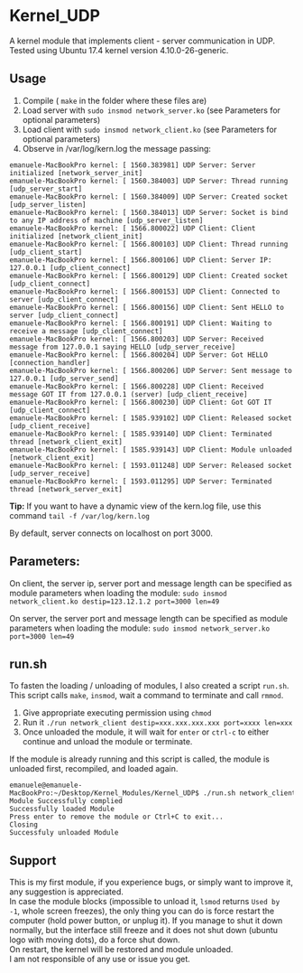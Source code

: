 # Kernel_UDP
A kernel module that implements client - server communication in UDP. <br>
Tested using Ubuntu 17.4 kernel version 4.10.0-26-generic.

## Usage
1. Compile ( `make` in the folder where these files are)
2. Load server with `sudo insmod network_server.ko` (see Parameters for optional parameters)
3. Load client with `sudo insmod network_client.ko` (see Parameters for optional parameters)
4. Observe in /var/log/kern.log the message passing:
```
emanuele-MacBookPro kernel: [ 1560.383981] UDP Server: Server initialized [network_server_init]
emanuele-MacBookPro kernel: [ 1560.384003] UDP Server: Thread running [udp_server_start]
emanuele-MacBookPro kernel: [ 1560.384009] UDP Server: Created socket [udp_server_listen]
emanuele-MacBookPro kernel: [ 1560.384013] UDP Server: Socket is bind to any IP address of machine [udp_server_listen]
emanuele-MacBookPro kernel: [ 1566.800022] UDP Client: Client initialized [network_client_init]
emanuele-MacBookPro kernel: [ 1566.800103] UDP Client: Thread running [udp_client_start]
emanuele-MacBookPro kernel: [ 1566.800106] UDP Client: Server IP: 127.0.0.1 [udp_client_connect]
emanuele-MacBookPro kernel: [ 1566.800129] UDP Client: Created socket [udp_client_connect]
emanuele-MacBookPro kernel: [ 1566.800153] UDP Client: Connected to server [udp_client_connect]
emanuele-MacBookPro kernel: [ 1566.800156] UDP Client: Sent HELLO to server [udp_client_connect]
emanuele-MacBookPro kernel: [ 1566.800191] UDP Client: Waiting to receive a message [udp_client_connect]
emanuele-MacBookPro kernel: [ 1566.800203] UDP Server: Received message from 127.0.0.1 saying HELLO [udp_server_receive]
emanuele-MacBookPro kernel: [ 1566.800204] UDP Server: Got HELLO [connection_handler]
emanuele-MacBookPro kernel: [ 1566.800206] UDP Server: Sent message to 127.0.0.1 [udp_server_send]
emanuele-MacBookPro kernel: [ 1566.800228] UDP Client: Received message GOT IT from 127.0.0.1 (server) [udp_client_receive]
emanuele-MacBookPro kernel: [ 1566.800230] UDP Client: Got GOT IT [udp_client_connect]
emanuele-MacBookPro kernel: [ 1585.939102] UDP Client: Released socket [udp_client_receive]
emanuele-MacBookPro kernel: [ 1585.939140] UDP Client: Terminated thread [network_client_exit]
emanuele-MacBookPro kernel: [ 1585.939143] UDP Client: Module unloaded [network_client_exit]
emanuele-MacBookPro kernel: [ 1593.011248] UDP Server: Released socket [udp_server_receive]
emanuele-MacBookPro kernel: [ 1593.011295] UDP Server: Terminated thread [network_server_exit]
```
<b>Tip:</b> If you want to have a dynamic view of the kern.log file, use this command `tail -f /var/log/kern.log`

By default, server connects on localhost on port 3000.

## Parameters:
On client, the server ip, server port and message length can be specified as module parameters
when loading the module: `sudo insmod network_client.ko destip=123.12.1.2 port=3000 len=49`

On server, the server port and message length can be specified as module parameters
when loading the module: `sudo insmod network_server.ko port=3000 len=49`

## run.sh
To fasten the loading / unloading of modules, I also created a script `run.sh`. This script calls `make`, `insmod`, 
wait a command to terminate and call `rmmod`.

1. Give appropriate executing permission using `chmod`
2. Run it `./run network_client destip=xxx.xxx.xxx.xxx port=xxxx len=xxx` 
3. Once unloaded the module, it will wait for `enter` or `ctrl-c` to either continue and unload the module or terminate.

If the module is already running and this script is called, the module is unloaded first, recompiled, and loaded again.
```
emanuele@emanuele-MacBookPro:~/Desktop/Kernel_Modules/Kernel_UDP$ ./run.sh network_client
Module Successfully complied
Successfully loaded Module
Press enter to remove the module or Ctrl+C to exit...
Closing
Successfuly unloaded Module
```

## Support
This is my first module, if you experience bugs, or simply want to improve it, any suggestion is appreciated. <br>
In case the module blocks (impossible to unload it, `lsmod` returns `Used by -1`, whole screen freezes), 
the only thing you can do is force restart the computer (hold power button, or unplug it). If you manage to shut it down
normally, but the interface still freeze and it does not shut down (ubuntu logo with moving dots), do a force shut down.<br>
On restart, the kernel will be restored and module unloaded. <br>
I am not responsible of any use or issue you get.
